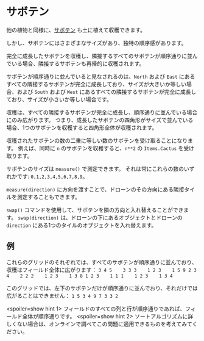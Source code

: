 # サボテン
他の植物と同様に、[サボテン](objects/cactus) も土に植えて収穫できます。

しかし、サボテンにはさまざまなサイズがあり、独特の順序感があります。

完全に成長したサボテンを収穫し、隣接するすべてのサボテンが順序通りに並んでいる場合、隣接するサボテンも再帰的に収穫されます。

サボテンが順序通りに並んでいると見なされるのは、`North` および `East` にあるすべての隣接するサボテンが完全に成長しており、サイズが大きいか等しい場合、および `South` および `West` にあるすべての隣接するサボテンが完全に成長しており、サイズが小さいか等しい場合です。

収穫は、すべての隣接するサボテンが完全に成長し、順序通りに並んでいる場合にのみ広がります。
つまり、成長したサボテンの四角形がサイズで並んでいる場合、1つのサボテンを収穫すると四角形全体が収穫されます。

収穫されたサボテンの数の二乗に等しい数のサボテンを受け取ることになります。 例えば、同時に `n` のサボテンを収穫すると、`n**2` の `Items.Cactus` を受け取ります。

サボテンのサイズは `measure()` で測定できます。
それは常にこれらの数のいずれかです: `0,1,2,3,4,5,6,7,8,9`。

`measure(direction)` に方向を渡すことで、ドローンのその方向にある隣接タイルを測定することもできます。

`swap()` コマンドを使用して、サボテンを隣の方向と入れ替えることができます。
`swap(direction)` は、ドローンの下にあるオブジェクトとドローンの `direction` にある1つのタイルのオブジェクトを入れ替えます。

## 例
これらのグリッドのそれぞれでは、すべてのサボテンが順序通りに並んでおり、収穫はフィールド全体に広がります：
`3 4 5    3 3 3    1 2 3    1 5 9
2 3 4    2 2 2    1 2 3    1 3 8
1 2 3    1 1 1    1 2 3    1 3 4`

このグリッドでは、左下のサボテンだけが順序通りに並んでおり、それだけでは広がることはできません：
`1 5 3
4 9 7
3 3 2`

<spoiler=show hint 1>
フィールドのすべての列と行が順序通りであれば、フィールド全体が順序通りです。
</spoiler>
<spoiler=show hint 2>
ソートアルゴリズムに詳しくない場合は、オンラインで調べてこの問題に適用できるものを考えてみてください。
</spoiler>